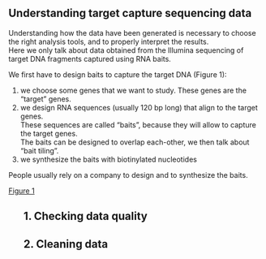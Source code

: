 ## **Understanding target capture sequencing data**

Understanding how the data have been generated is necessary to choose the right analysis tools, and to properly interpret the results.  
Here we only talk about data obtained from the Illumina sequencing of target DNA fragments captured using RNA baits. 

We first have to design baits to capture the target DNA (Figure 1):

1. we choose some genes that we want to study. These genes are the “target” genes.
2. we design RNA sequences (usually 120 bp long) that align to the target genes.  
These sequences are called “baits”, because they will allow to capture the target genes.  
The baits can be designed to overlap each-other, we then talk about “bait tiling”. 
3. we synthesize the baits with biotinylated nucleotides

People usually rely on a company to design and to synthesize the baits.

[Figure 1](bioinfo-utils/docs/advice/images/Fig1_bait_design.jpg)

## &nbsp;&nbsp;&nbsp;&nbsp;&nbsp;&nbsp;**1. Checking data quality**
## &nbsp;&nbsp;&nbsp;&nbsp;&nbsp;&nbsp;**2. Cleaning data**
